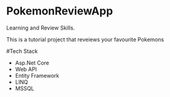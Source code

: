 # PokemonReviewApp
Learning and Review Skills.

This is a tutorial project that reveiews your favourite Pokemons

#Tech Stack

* Asp.Net Core
* Web API 
* Entity Framework
* LINQ
* MSSQL
